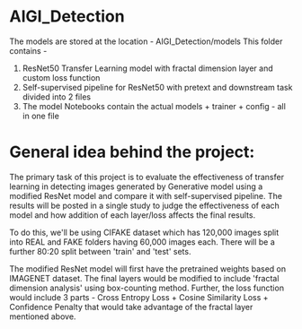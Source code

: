 # AIGI_Detection

The models are stored at the location - AIGI_Detection/models
This folder contains -
1. ResNet50 Transfer Learning model with fractal dimension layer and custom loss function
2. Self-supervised pipeline for ResNet50 with pretext and downstream task divided into 2 files
3. The model Notebooks contain the actual models + trainer + config - all in one file

# General idea behind the project:
The primary task of this project is to evaluate the effectiveness of transfer learning in detecting images generated by Generative model using a modified ResNet model and compare it with self-supervised pipeline. The results will be posted in a single study to judge the effectiveness of each model and how addition of each layer/loss affects the final results.

To do this, we'll be using CIFAKE dataset which has 120,000 images split into REAL and FAKE folders having 60,000 images each. There will be a further 80:20 split between 'train' and 'test' sets.

The modified ResNet model will first have the pretrained weights based on IMAGENET dataset. The final layers would be modified to include 'fractal dimension analysis' using box-counting method. Further, the loss function would include 3 parts - Cross Entropy Loss + Cosine Similarity Loss + Confidence Penalty that would take advantage of the fractal layer mentioned above.